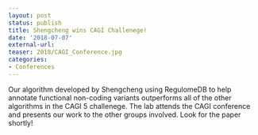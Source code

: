 ```yaml
---
layout: post
status: publish
title: Shengcheng wins CAGI Challenege!
date: '2018-07-07'
external-url:
teaser: 2018/CAGI_Conference.jpg
categories:
- Conferences
---
```


Our algorithm developed by Shengcheng using RegulomeDB to help annotate functional non-coding variants outperforms all of the other algorithms in the CAGI 5 challenege. The lab attends the CAGI conference and presents our work to the other groups involved. Look for the paper shortly!

